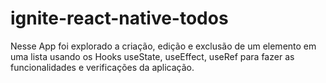# ignite-react-native-todos

Nesse App foi explorado a criação, edição e exclusão de um elemento em uma lista 
usando os Hooks useState, useEffect, useRef para fazer as funcionalidades e verificações da aplicação.
